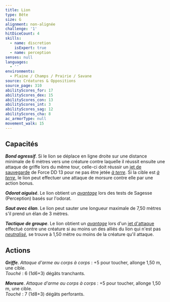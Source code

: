 ```yaml
---
title: Lion
type: Bête
size: G
alignment: non-alignée
challenge: '1'
hitDiceCount: 4
skills:
  - name: discretion
    isExpert: true
  - name: perception
senses: null
languages:
  - ''
environments:
  - Plaine / Champs / Prairie / Savane
source: Créatures & Oppositions
source_page: 310
abilityScores_for: 17
abilityScores_dex: 15
abilityScores_con: 13
abilityScores_int: 3
abilityScores_sag: 12
abilityScores_cha: 8
ac_armorType: null
movement_walk: 15
---
```

## Capacités
_**Bond agressif**_. Si le lion se déplace en ligne droite sur une distance minimale de 6 mètres vers une créature contre laquelle il réussit ensuite une attaque de griffe lors du même tour, celle-ci doit réussir un [jet de sauvegarde](/utiliser-les-caracteristiques/#jets-de-sauvegarde) de Force DD 13 pour ne pas être jetée [_à terre_](/gerer-la-sante-du-personnage/#a-terre). Si la cible est [_à terre_](/gerer-la-sante-du-personnage/#a-terre), le lion peut effectuer une attaque de morsure contre elle par une action bonus.

_**Odorat aiguisé**_. Le lion obtient un [_avantage_](/utiliser-les-caracteristiques/#avantage-et-desavantage) lors des tests de Sagesse (Perception) basés sur l'odorat.

_**Saut avec élan**_. Le lion peut sauter une longueur maximale de 7,50 mètres s'il prend un élan de 3 mètres.

_**Tactique de groupe**_. Le lion obtient un [_avantage_](/utiliser-les-caracteristiques/#avantage-et-desavantage) lors d'un [jet d'attaque](/combattre/#jets-d-attaque) effectué contre une créature si au moins un des alliés du lion qui n'est pas [_neutralisé_](/gerer-la-sante-du-personnage/#neutralise), se trouve à 1,50 mètre ou moins de la créature qu'il attaque.

## Actions
_**Griffe**_. _Attaque d'arme au corps à corps_ : +5 pour toucher, allonge 1,50 m, une cible.  
_Touché_ : 6 (1d6+3) dégâts tranchants.

_**Morsure**_. _Attaque d'arme au corps à corps_ : +5 pour toucher, allonge 1,50 m, une cible.  
_Touché_ : 7 (1d8+3) dégâts perforants.
